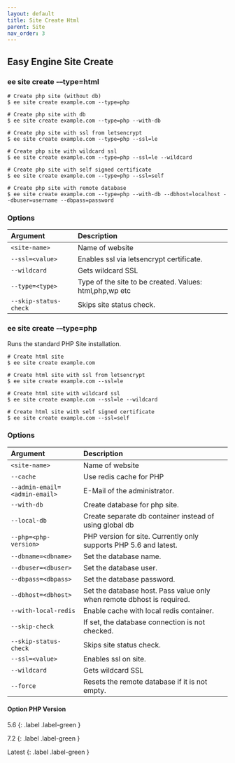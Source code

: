 ```yaml
---
layout: default
title: Site Create Html
parent: Site
nav_order: 3
---
```


## Easy Engine Site Create

### ee site create -–type=html

```
# Create php site (without db)
$ ee site create example.com --type=php

# Create php site with db
$ ee site create example.com --type=php --with-db

# Create php site with ssl from letsencrypt
$ ee site create example.com --type=php --ssl=le

# Create php site with wildcard ssl
$ ee site create example.com --type=php --ssl=le --wildcard

# Create php site with self signed certificate
$ ee site create example.com --type=php --ssl=self

# Create php site with remote database
$ ee site create example.com --type=php --with-db --dbhost=localhost --dbuser=username --dbpass=password
```

### Options

| Argument              | Description                                               |
|:----------------------|:----------------------------------------------------------|
| `<site-name>`         | Name of website                                           |
| `--ssl=<value>`	    | Enables ssl via letsencrypt certificate.                  |
| `--wildcard`          | Gets wildcard SSL                                         |
| `--type=<type>`       | Type of the site to be created. Values: html,php,wp etc   |
| `--skip-status-check` | Skips site status check.                                  |


### ee site create -–type=php
Runs the standard PHP Site installation.

```
# Create html site
$ ee site create example.com

# Create html site with ssl from letsencrypt
$ ee site create example.com --ssl=le

# Create html site with wildcard ssl
$ ee site create example.com --ssl=le --wildcard

# Create html site with self signed certificate
$ ee site create example.com --ssl=self
```

### Options

| Argument                      | Description                                               |
|:------------------------------|:----------------------------------------------------------|
| `<site-name>`                 | Name of website                                           |
| `--cache`	                    | Use redis cache for PHP                                   |
| `--admin-email=<admin-email>` | E-Mail of the administrator.                              |
| `--with-db`                   | Create database for php site.                             |
| `--local-db`                  | Create separate db container instead of using global db   |
| `--php=<php-version>`         | PHP version for site. Currently only supports PHP 5.6 and latest.|
| `--dbname=<dbname>`           | Set the database name.                                    |
| `--dbuser=<dbuser>`           | Set the database user.                                    |
| `--dbpass=<dbpass>`           | Set the database password.                               |
| `--dbhost=<dbhost>`           | Set the database host. Pass value only when remote dbhost is required. |
| `--with-local-redis`          | Enable cache with local redis container.                  |
| `--skip-check`                | If set, the database connection is not checked.           |
| `--skip-status-check`         | Skips site status check.                                  |
| `--ssl=<value>`               | Enables ssl on site.                                      |
| `--wildcard`                  | Gets wildcard SSL                                         |
| `--force`                     | Resets the remote database if it is not empty.            |

#### Option PHP Version
5.6
{: .label .label-green }

7.2
{: .label .label-green }

Latest
{: .label .label-green }